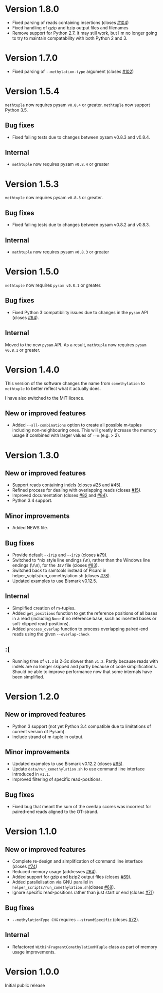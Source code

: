 # Version 1.8.0

- Fixed parsing of reads containing insertions (closes [#104](https://github.com/PeteHaitch/methtuple/issues/104))
- Fixed handling of gzip and bzip output files and filenames
- Remove support for Python 2.7. It may still work, but I'm no longer going to try to maintain compatability with both Python 2 and 3.

# Version 1.7.0

- Fixed parsing of `--methylation-type` argument (closes [#102](https://github.com/PeteHaitch/methtuple/issues/102))

# Version 1.5.4

`methtuple` now requires pysam `v0.8.4` or greater.
`methtuple` now support Python 3.5.

## Bug fixes

- Fixed failing tests due to changes between pysam v0.8.3 and v0.8.4.

## Internal

- `methtuple` now requires pysam `v0.8.4` or greater

# Version 1.5.3

`methtuple` now requires pysam `v0.8.3` or greater.

## Bug fixes

- Fixed failing tests due to changes between pysam v0.8.2 and v0.8.3.

## Internal

- `methtuple` now requires pysam `v0.8.3` or greater

# Version 1.5.0

`methtuple` now requires `pysam v0.8.1` or greater.

## Bug fixes

* Fixed Python 3 compatibility issues due to changes in the `pysam` API (closes [#94](https://github.com/PeteHaitch/methtuple/issues/94)).

## Internal

Moved to the new `pysam` API. As a result, `methtuple` now requires `pysam v0.8.1` or greater.

# Version 1.4.0

This version of the software changes the name from `comethylation` to `methtuple` to better reflect what it actually does.

I have also switched to the MIT licence.

## New or improved features

* Added `--all-combinations` option to create all possible m-tuples including non-neighbouring ones. This will greatly increase the memory usage if combined with larger values of `--m` (e.g. > 2).

# Version 1.3.0

## New or improved features

* Support reads containing indels (closes [#25](https://github.com/PeteHaitch/comethylation/issues/25) and [#45](https://github.com/PeteHaitch/comethylation/issues/45)).
* Refined process for dealing with overlapping reads (closes [#15](https://github.com/PeteHaitch/comethylation/issues/15)).
* Improved documentation (closes [#82](https://github.com/PeteHaitch/comethylation/issues/82) and [#84](https://github.com/PeteHaitch/comethylation/issues/84)).
* Python 3.4 support.

## Minor improvements

* Added NEWS file.

## Bug fixes

* Provide default `--ir1p` and `--ir2p` (closes [#79](https://github.com/PeteHaitch/comethylation/issues/79)).
* Switched to *nix style line endings (\n), rather than the Windows line endings (\r\n), for the .tsv file (closes [#83](https://github.com/PeteHaitch/comethylation/issues/83)).
* Switched back to samtools instead of Picard in helper_scipts/run_comethylation.sh (closes [#78](https://github.com/PeteHaitch/comethylation/issues/78)).
* Updated examples to use Bismark v0.12.5.

## Internal

* Simplified creation of m-tuples.
* Added `get_positions` function to get the reference positions of all bases in a read (including `None` if no reference base, such as inserted bases or soft-clipped read-positions).
* Added `process_overlap` function to process overlapping paired-end reads using the given `--overlap-check`

## :(

* Running time of `v1.3` is 2-3x slower than `v1.2`. Partly because reads with indels are no longer skipped and partly because of code simplifications. Should be able to improve performance now that some internals have been simplified.

# Version 1.2.0

## New or improved features

* Python 3 support (not yet Python 3.4 compatible due to limitations of current version of Pysam).
* Include strand of m-tuple in output.

## Minor improvements
* Updated examples to use Bismark v0.12.2 (closes [#65](https://github.com/PeteHaitch/comethylation/issues/65)).
* Update `data/run_comethylation.sh` to use command line interface introduced in `v1.1`.
* Improved filtering of specific read-positions.

## Bug fixes
* Fixed bug that meant the sum of the overlap scores was incorrect for paired-end reads aligned to the OT-strand.


# Version 1.1.0

## New or improved features

* Complete re-design and simplification of command line interface (closes [#74](https://github.com/PeteHaitch/comethylation/issues/74))
* Reduced memory usage (addresses [#64](https://github.com/PeteHaitch/comethylation/issues/64)).
* Added support for gzip and bzip2 output files (closes [#69](https://github.com/PeteHaitch/comethylation/issues/69)).
* Added parallelisation via GNU parallel in `helper_scripts/run_comethylation.sh`(closes [#68](https://github.com/PeteHaitch/comethylation/issues/68)).
* Ignore specific read-positions rather than just start or end (closes [#71](https://github.com/PeteHaitch/comethylation/issues/71))

## Bug fixes
* `--methylationType CHG` requires `--strandSpecific` (closes [#72](https://github.com/PeteHaitch/comethylation/issues/72)).

## Internal

* Refactored `WithinFragmentComethylationMTuple` class as part of memory usage improvements.

# Version 1.0.0

Initial public release
